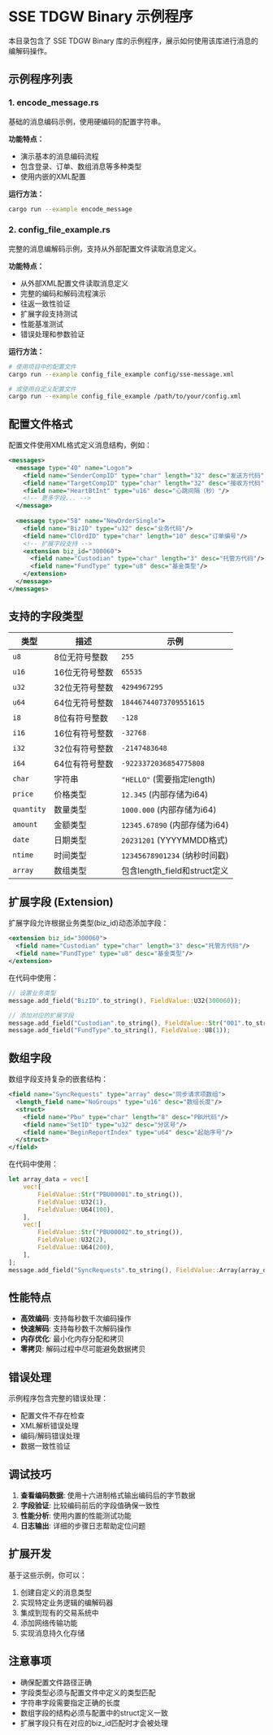 # SSE TDGW Binary 示例程序

本目录包含了 SSE TDGW Binary 库的示例程序，展示如何使用该库进行消息的编解码操作。

## 示例程序列表

### 1. encode_message.rs
基础的消息编码示例，使用硬编码的配置字符串。

**功能特点：**
- 演示基本的消息编码流程
- 包含登录、订单、数组消息等多种类型
- 使用内嵌的XML配置

**运行方法：**
```bash
cargo run --example encode_message
```

### 2. config_file_example.rs
完整的消息编解码示例，支持从外部配置文件读取消息定义。

**功能特点：**
- 从外部XML配置文件读取消息定义
- 完整的编码和解码流程演示
- 往返一致性验证
- 扩展字段支持测试
- 性能基准测试
- 错误处理和参数验证

**运行方法：**
```bash
# 使用项目中的配置文件
cargo run --example config_file_example config/sse-message.xml

# 或使用自定义配置文件
cargo run --example config_file_example /path/to/your/config.xml
```

## 配置文件格式

配置文件使用XML格式定义消息结构，例如：

```xml
<messages>
  <message type="40" name="Logon">
    <field name="SenderCompID" type="char" length="32" desc="发送方代码"/>
    <field name="TargetCompID" type="char" length="32" desc="接收方代码"/>
    <field name="HeartBtInt" type="u16" desc="心跳间隔（秒）"/>
    <!-- 更多字段... -->
  </message>
  
  <message type="58" name="NewOrderSingle">
    <field name="BizID" type="u32" desc="业务代码"/>
    <field name="ClOrdID" type="char" length="10" desc="订单编号"/>
    <!-- 扩展字段支持 -->
    <extension biz_id="300060">
      <field name="Custodian" type="char" length="3" desc="托管方代码"/>
      <field name="FundType" type="u8" desc="基金类型"/>
    </extension>
  </message>
</messages>
```

## 支持的字段类型

| 类型 | 描述 | 示例 |
|------|------|------|
| `u8` | 8位无符号整数 | `255` |
| `u16` | 16位无符号整数 | `65535` |
| `u32` | 32位无符号整数 | `4294967295` |
| `u64` | 64位无符号整数 | `18446744073709551615` |
| `i8` | 8位有符号整数 | `-128` |
| `i16` | 16位有符号整数 | `-32768` |
| `i32` | 32位有符号整数 | `-2147483648` |
| `i64` | 64位有符号整数 | `-9223372036854775808` |
| `char` | 字符串 | `"HELLO"` (需要指定length) |
| `price` | 价格类型 | `12.345` (内部存储为i64) |
| `quantity` | 数量类型 | `1000.000` (内部存储为i64) |
| `amount` | 金额类型 | `12345.67890` (内部存储为i64) |
| `date` | 日期类型 | `20231201` (YYYYMMDD格式) |
| `ntime` | 时间类型 | `12345678901234` (纳秒时间戳) |
| `array` | 数组类型 | 包含length_field和struct定义 |

## 扩展字段 (Extension)

扩展字段允许根据业务类型(biz_id)动态添加字段：

```xml
<extension biz_id="300060">
  <field name="Custodian" type="char" length="3" desc="托管方代码"/>
  <field name="FundType" type="u8" desc="基金类型"/>
</extension>
```

在代码中使用：
```rust
// 设置业务类型
message.add_field("BizID".to_string(), FieldValue::U32(300060));

// 添加对应的扩展字段
message.add_field("Custodian".to_string(), FieldValue::Str("001".to_string()));
message.add_field("FundType".to_string(), FieldValue::U8(1));
```

## 数组字段

数组字段支持复杂的嵌套结构：

```xml
<field name="SyncRequests" type="array" desc="同步请求项数组">
  <length_field name="NoGroups" type="u16" desc="数组长度"/>
  <struct>
    <field name="Pbu" type="char" length="8" desc="PBU代码"/>
    <field name="SetID" type="u32" desc="分区号"/>
    <field name="BeginReportIndex" type="u64" desc="起始序号"/>
  </struct>
</field>
```

在代码中使用：
```rust
let array_data = vec![
    vec![
        FieldValue::Str("PBU00001".to_string()),
        FieldValue::U32(1),
        FieldValue::U64(100),
    ],
    vec![
        FieldValue::Str("PBU00002".to_string()),
        FieldValue::U32(2),
        FieldValue::U64(200),
    ],
];
message.add_field("SyncRequests".to_string(), FieldValue::Array(array_data));
```

## 性能特点

- **高效编码**: 支持每秒数千次编码操作
- **快速解码**: 支持每秒数千次解码操作
- **内存优化**: 最小化内存分配和拷贝
- **零拷贝**: 解码过程中尽可能避免数据拷贝

## 错误处理

示例程序包含完整的错误处理：

- 配置文件不存在检查
- XML解析错误处理
- 编码/解码错误处理
- 数据一致性验证

## 调试技巧

1. **查看编码数据**: 使用十六进制格式输出编码后的字节数据
2. **字段验证**: 比较编码前后的字段值确保一致性
3. **性能分析**: 使用内置的性能测试功能
4. **日志输出**: 详细的步骤日志帮助定位问题

## 扩展开发

基于这些示例，你可以：

1. 创建自定义的消息类型
2. 实现特定业务逻辑的编解码器
3. 集成到现有的交易系统中
4. 添加网络传输功能
5. 实现消息持久化存储

## 注意事项

- 确保配置文件路径正确
- 字段类型必须与配置文件中定义的类型匹配
- 字符串字段需要指定正确的长度
- 数组字段的结构必须与配置中的struct定义一致
- 扩展字段只有在对应的biz_id匹配时才会被处理